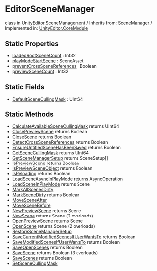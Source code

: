 # EditorSceneManager
class in UnityEditor.SceneManagement
 / Inherits from: <a href="https://docs.unity3d.com/6000.0/Documentation/ScriptReference/SceneManager.html">SceneManager</a> / Implemented in: <a href="https://docs.unity3d.com/6000.0/Documentation/ScriptReference/UnityEditor.CoreModule.html">UnityEditor.CoreModule</a>
## Static Properties
- <a href="https://docs.unity3d.com/6000.0/Documentation/ScriptReference/EditorSceneManager-loadedRootSceneCount.html">loadedRootSceneCount</a> : Int32
- <a href="https://docs.unity3d.com/6000.0/Documentation/ScriptReference/EditorSceneManager-playModeStartScene.html">playModeStartScene</a> : SceneAsset
- <a href="https://docs.unity3d.com/6000.0/Documentation/ScriptReference/EditorSceneManager-preventCrossSceneReferences.html">preventCrossSceneReferences</a> : Boolean
- <a href="https://docs.unity3d.com/6000.0/Documentation/ScriptReference/EditorSceneManager-previewSceneCount.html">previewSceneCount</a> : Int32
## Static Fields
- <a href="https://docs.unity3d.com/6000.0/Documentation/ScriptReference/EditorSceneManager-DefaultSceneCullingMask.html">DefaultSceneCullingMask</a> : UInt64
## Static Methods
- <a href="https://docs.unity3d.com/6000.0/Documentation/ScriptReference/EditorSceneManager.CalculateAvailableSceneCullingMask.html">CalculateAvailableSceneCullingMask</a> returns UInt64
- <a href="https://docs.unity3d.com/6000.0/Documentation/ScriptReference/EditorSceneManager.ClosePreviewScene.html">ClosePreviewScene</a> returns Boolean
- <a href="https://docs.unity3d.com/6000.0/Documentation/ScriptReference/EditorSceneManager.CloseScene.html">CloseScene</a> returns Boolean
- <a href="https://docs.unity3d.com/6000.0/Documentation/ScriptReference/EditorSceneManager.DetectCrossSceneReferences.html">DetectCrossSceneReferences</a> returns Boolean
- <a href="https://docs.unity3d.com/6000.0/Documentation/ScriptReference/EditorSceneManager.EnsureUntitledSceneHasBeenSaved.html">EnsureUntitledSceneHasBeenSaved</a> returns Boolean
- <a href="https://docs.unity3d.com/6000.0/Documentation/ScriptReference/EditorSceneManager.GetSceneCullingMask.html">GetSceneCullingMask</a> returns UInt64
- <a href="https://docs.unity3d.com/6000.0/Documentation/ScriptReference/EditorSceneManager.GetSceneManagerSetup.html">GetSceneManagerSetup</a> returns SceneSetup[]
- <a href="https://docs.unity3d.com/6000.0/Documentation/ScriptReference/EditorSceneManager.IsPreviewScene.html">IsPreviewScene</a> returns Boolean
- <a href="https://docs.unity3d.com/6000.0/Documentation/ScriptReference/EditorSceneManager.IsPreviewSceneObject.html">IsPreviewSceneObject</a> returns Boolean
- <a href="https://docs.unity3d.com/6000.0/Documentation/ScriptReference/EditorSceneManager.IsReloading.html">IsReloading</a> returns Boolean
- <a href="https://docs.unity3d.com/6000.0/Documentation/ScriptReference/EditorSceneManager.LoadSceneAsyncInPlayMode.html">LoadSceneAsyncInPlayMode</a> returns AsyncOperation
- <a href="https://docs.unity3d.com/6000.0/Documentation/ScriptReference/EditorSceneManager.LoadSceneInPlayMode.html">LoadSceneInPlayMode</a> returns Scene
- <a href="https://docs.unity3d.com/6000.0/Documentation/ScriptReference/EditorSceneManager.MarkAllScenesDirty.html">MarkAllScenesDirty</a>
- <a href="https://docs.unity3d.com/6000.0/Documentation/ScriptReference/EditorSceneManager.MarkSceneDirty.html">MarkSceneDirty</a> returns Boolean
- <a href="https://docs.unity3d.com/6000.0/Documentation/ScriptReference/EditorSceneManager.MoveSceneAfter.html">MoveSceneAfter</a>
- <a href="https://docs.unity3d.com/6000.0/Documentation/ScriptReference/EditorSceneManager.MoveSceneBefore.html">MoveSceneBefore</a>
- <a href="https://docs.unity3d.com/6000.0/Documentation/ScriptReference/EditorSceneManager.NewPreviewScene.html">NewPreviewScene</a> returns Scene
- <a href="https://docs.unity3d.com/6000.0/Documentation/ScriptReference/EditorSceneManager.NewScene.html">NewScene</a> returns Scene (2 overloads)
- <a href="https://docs.unity3d.com/6000.0/Documentation/ScriptReference/EditorSceneManager.OpenPreviewScene.html">OpenPreviewScene</a> returns Scene
- <a href="https://docs.unity3d.com/6000.0/Documentation/ScriptReference/EditorSceneManager.OpenScene.html">OpenScene</a> returns Scene (2 overloads)
- <a href="https://docs.unity3d.com/6000.0/Documentation/ScriptReference/EditorSceneManager.RestoreSceneManagerSetup.html">RestoreSceneManagerSetup</a>
- <a href="https://docs.unity3d.com/6000.0/Documentation/ScriptReference/EditorSceneManager.SaveCurrentModifiedScenesIfUserWantsTo.html">SaveCurrentModifiedScenesIfUserWantsTo</a> returns Boolean
- <a href="https://docs.unity3d.com/6000.0/Documentation/ScriptReference/EditorSceneManager.SaveModifiedScenesIfUserWantsTo.html">SaveModifiedScenesIfUserWantsTo</a> returns Boolean
- <a href="https://docs.unity3d.com/6000.0/Documentation/ScriptReference/EditorSceneManager.SaveOpenScenes.html">SaveOpenScenes</a> returns Boolean
- <a href="https://docs.unity3d.com/6000.0/Documentation/ScriptReference/EditorSceneManager.SaveScene.html">SaveScene</a> returns Boolean (3 overloads)
- <a href="https://docs.unity3d.com/6000.0/Documentation/ScriptReference/EditorSceneManager.SaveScenes.html">SaveScenes</a> returns Boolean
- <a href="https://docs.unity3d.com/6000.0/Documentation/ScriptReference/EditorSceneManager.SetSceneCullingMask.html">SetSceneCullingMask</a>
